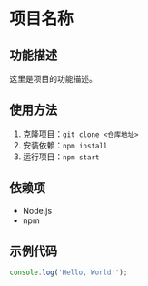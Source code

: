 # 项目名称

## 功能描述

这里是项目的功能描述。

## 使用方法

1. 克隆项目：`git clone <仓库地址>`
2. 安装依赖：`npm install`
3. 运行项目：`npm start`

## 依赖项

- Node.js
- npm

## 示例代码

```javascript
console.log('Hello, World!');
```